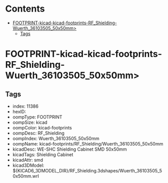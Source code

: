 



Contents
========

* [FOOTPRINT-kicad-kicad-footprints-RF_Shielding-Wuerth_36103505_50x50mm>](#footprint-kicad-kicad-footprints-rf_shielding-wuerth_36103505_50x50mm)
	* [Tags](#tags)

# FOOTPRINT-kicad-kicad-footprints-RF_Shielding-Wuerth_36103505_50x50mm>

## Tags

- index: 11386
- hexID: 
- oompType: FOOTPRINT
- oompSize: kicad
- oompColor: kicad-footprints
- oompDesc: RF_Shielding
- oompIndex: Wuerth_36103505_50x50mm
- oompName: kicad-footprints/RF_Shielding/Wuerth_36103505_50x50mm
- kicadDesc: WE-SHC Shielding Cabinet SMD 50x50mm
- kicadTags: Shielding Cabinet
- kicadAttr: smd
- kicad3DModel: ${KICAD6_3DMODEL_DIR}/RF_Shielding.3dshapes/Wuerth_36103505_50x50mm.wrl

